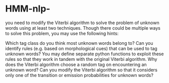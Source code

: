# HMM-nlp-

 you need to modify the Viterbi algorithm to solve the problem of unknown words using at least two techniques.
 Though there could be multiple ways to solve this problem, you may use the following hints:

Which tag class do you think most unknown words belong to?
Can you identify rules (e.g. based on morphological cues) that can be used to tag unknown words?
You may define separate python functions to exploit these rules so that they work in tandem with the original Viterbi algorithm.
Why does the Viterbi algorithm choose a random tag on encountering an unknown word? 
Can you modify the Viterbi algorithm so that it considers only one of the transition or emission probabilities for unknown words?

